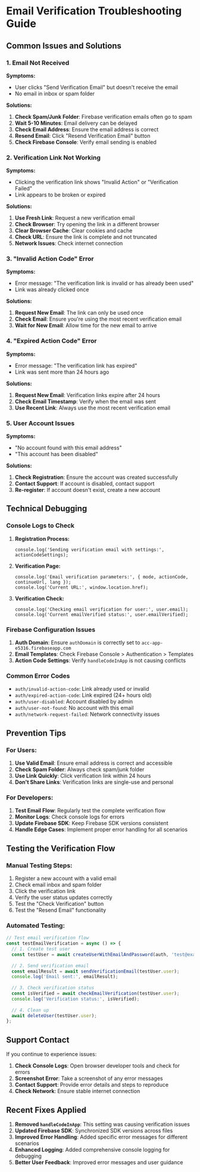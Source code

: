 # Email Verification Troubleshooting Guide

## Common Issues and Solutions

### 1. Email Not Received

**Symptoms:**
- User clicks "Send Verification Email" but doesn't receive the email
- No email in inbox or spam folder

**Solutions:**
1. **Check Spam/Junk Folder**: Firebase verification emails often go to spam
2. **Wait 5-10 Minutes**: Email delivery can be delayed
3. **Check Email Address**: Ensure the email address is correct
4. **Resend Email**: Click "Resend Verification Email" button
5. **Check Firebase Console**: Verify email sending is enabled

### 2. Verification Link Not Working

**Symptoms:**
- Clicking the verification link shows "Invalid Action" or "Verification Failed"
- Link appears to be broken or expired

**Solutions:**
1. **Use Fresh Link**: Request a new verification email
2. **Check Browser**: Try opening the link in a different browser
3. **Clear Browser Cache**: Clear cookies and cache
4. **Check URL**: Ensure the link is complete and not truncated
5. **Network Issues**: Check internet connection

### 3. "Invalid Action Code" Error

**Symptoms:**
- Error message: "The verification link is invalid or has already been used"
- Link was already clicked once

**Solutions:**
1. **Request New Email**: The link can only be used once
2. **Check Email**: Ensure you're using the most recent verification email
3. **Wait for New Email**: Allow time for the new email to arrive

### 4. "Expired Action Code" Error

**Symptoms:**
- Error message: "The verification link has expired"
- Link was sent more than 24 hours ago

**Solutions:**
1. **Request New Email**: Verification links expire after 24 hours
2. **Check Email Timestamp**: Verify when the email was sent
3. **Use Recent Link**: Always use the most recent verification email

### 5. User Account Issues

**Symptoms:**
- "No account found with this email address"
- "This account has been disabled"

**Solutions:**
1. **Check Registration**: Ensure the account was created successfully
2. **Contact Support**: If account is disabled, contact support
3. **Re-register**: If account doesn't exist, create a new account

## Technical Debugging

### Console Logs to Check

1. **Registration Process:**
   ```
   console.log('Sending verification email with settings:', actionCodeSettings);
   ```

2. **Verification Page:**
   ```
   console.log('Email verification parameters:', { mode, actionCode, continueUrl, lang });
   console.log('Current URL:', window.location.href);
   ```

3. **Verification Check:**
   ```
   console.log('Checking email verification for user:', user.email);
   console.log('Current emailVerified status:', user.emailVerified);
   ```

### Firebase Configuration Issues

1. **Auth Domain**: Ensure `authDomain` is correctly set to `acc-app-e5316.firebaseapp.com`
2. **Email Templates**: Check Firebase Console > Authentication > Templates
3. **Action Code Settings**: Verify `handleCodeInApp` is not causing conflicts

### Common Error Codes

- `auth/invalid-action-code`: Link already used or invalid
- `auth/expired-action-code`: Link expired (24+ hours old)
- `auth/user-disabled`: Account disabled by admin
- `auth/user-not-found`: No account with this email
- `auth/network-request-failed`: Network connectivity issues

## Prevention Tips

### For Users:
1. **Use Valid Email**: Ensure email address is correct and accessible
2. **Check Spam Folder**: Always check spam/junk folder
3. **Use Link Quickly**: Click verification link within 24 hours
4. **Don't Share Links**: Verification links are single-use and personal

### For Developers:
1. **Test Email Flow**: Regularly test the complete verification flow
2. **Monitor Logs**: Check console logs for errors
3. **Update Firebase SDK**: Keep Firebase SDK versions consistent
4. **Handle Edge Cases**: Implement proper error handling for all scenarios

## Testing the Verification Flow

### Manual Testing Steps:
1. Register a new account with a valid email
2. Check email inbox and spam folder
3. Click the verification link
4. Verify the user status updates correctly
5. Test the "Check Verification" button
6. Test the "Resend Email" functionality

### Automated Testing:
```javascript
// Test email verification flow
const testEmailVerification = async () => {
  // 1. Create test user
  const testUser = await createUserWithEmailAndPassword(auth, 'test@example.com', 'password123');
  
  // 2. Send verification email
  const emailResult = await sendVerificationEmail(testUser.user);
  console.log('Email sent:', emailResult);
  
  // 3. Check verification status
  const isVerified = await checkEmailVerification(testUser.user);
  console.log('Verification status:', isVerified);
  
  // 4. Clean up
  await deleteUser(testUser.user);
};
```

## Support Contact

If you continue to experience issues:

1. **Check Console Logs**: Open browser developer tools and check for errors
2. **Screenshot Error**: Take a screenshot of any error messages
3. **Contact Support**: Provide error details and steps to reproduce
4. **Check Network**: Ensure stable internet connection

## Recent Fixes Applied

1. **Removed `handleCodeInApp`**: This setting was causing verification issues
2. **Updated Firebase SDK**: Synchronized SDK versions across files
3. **Improved Error Handling**: Added specific error messages for different scenarios
4. **Enhanced Logging**: Added comprehensive console logging for debugging
5. **Better User Feedback**: Improved error messages and user guidance 